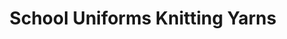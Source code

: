 ---
title: "School Uniforms Knitting Yarns"
url: /ngong/school-uniforms-knitting-yarns/
shop: Kleidung
---